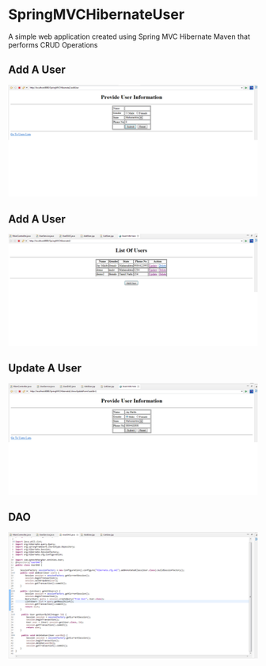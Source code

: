 # SpringMVCHibernateUser
A simple web application created using Spring MVC Hibernate Maven that performs CRUD Operations

## Add A User
![Add User](Screenshots/add_user.png)

## Add A User
![Main Page](Screenshots/main.png)

## Update A User
![Update User](Screenshots/update_user.png)

## DAO
![DAO](Screenshots/dao.png)
